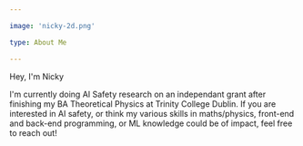 ```yaml
---

image: 'nicky-2d.png'

type: About Me

---
```


Hey, I'm Nicky

I'm currently doing AI Safety research on an independant grant after finishing my BA Theoretical Physics at Trinity College Dublin. If you are interested in AI safety, or think my various skills in maths/physics, front-end and back-end programming, or ML knowledge could be of impact, feel free to reach out!

